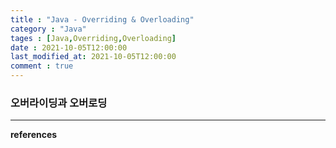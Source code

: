 ```yaml
---
title : "Java - Overriding & Overloading"
category : "Java"
tages : [Java,Overriding,Overloading]
date : 2021-10-05T12:00:00
last_modified_at: 2021-10-05T12:00:00
comment : true
---
```

### 오버라이딩과 오버로딩

----
**references**
